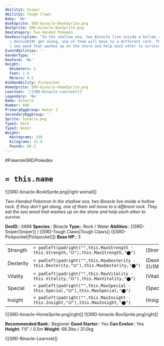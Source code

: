 ```yaml
---
Ability1: Sniper
Ability2: Tough Claws
Baby: 'No'
BookSprite: SRD-binacle-BookSprite.png
BoxSprite: SRD-binacle-BoxSprite.png
DexCategory: Two-Handed Pokemon
DexDescription: "In the shallow sea, two Binacle live inside a hollow rock. If they\
  \ don\u2019t get along, one of them will move to a different rock. They eat the\
  \ sea weed that washes up on the shore and help each other to survive."
EventAbilities: ''
GenderType: ''
HasForm: 'No'
Height:
  Deimeters: 5
  Feet: 1.6
  Meters: 0.5
HiddenAbility: Pickpocket
HomeSprite: SRD-binacle-HomeSprite.png
Learnset: '[[SRD-Binacle-Learnset]]'
Legendary: 'No'
Name: Binacle
Number: 688
PrimaryEggGroup: Water 3
SecondaryEggGroup: ''
Sprite: binacle.png
Type1: Rock
Type2: Water
Weight:
  Hectograms: 310
  Kilograms: 31.0
  Pounds: 68.3
---
```


#PokeroleSRD/Pokedex

# `= this.name`

![[SRD-binacle-BookSprite.png|right wsmall]]

*Two-Handed Pokemon*
*In the shallow sea, two Binacle live inside a hollow rock. If they don’t get along, one of them will move to a different rock. They eat the sea weed that washes up on the shore and help each other to survive.*

**DexID**:: 0688
**Species**:: Binacle
**Type**:: Rock / Water
**Abilities**:: [[SRD-Sniper|Sniper]] / [[SRD-Tough Claws|Tough Claws]] ([[SRD-Pickpocket|Pickpocket]])
**Base HP**:: 3

|           |                                                                                        |                                          |
| --------- | -------------------------------------------------------------------------------------- | ---------------------------------------- |
| Strength  | `= padleft(padright("",this.MaxStrength - this.Strength,"⭘"),this.MaxStrength,"⬤")`    | (Strength::2)/(MaxStrength::4)   |
| Dexterity | `= padleft(padright("",this.MaxDexterity - this.Dexterity,"⭘"),this.MaxDexterity,"⬤")` | (Dexterity:: 2)/(MaxDexterity::4) |
| Vitality  | `= padleft(padright("",this.MaxVitality - this.Vitality,"⭘"),this.MaxVitality,"⬤")`    | (Vitality::2)/(MaxVitality::4)   |
| Special   | `= padleft(padright("",this.MaxSpecial - this.Special,"⭘"),this.MaxSpecial,"⬤")`       | (Special::1)/(MaxSpecial::3)     |
| Insight   | `= padleft(padright("",this.MaxInsight - this.Insight,"⭘"),this.MaxInsight,"⬤")`       | (Insight::2)/(MaxInsight::4)     |

![[SRD-binacle-HomeSprite.png|right]]
![[SRD-binacle-BoxSprite.png|right]]

**Recommended Rank**:: Beginner
**Good Starter**:: Yes
**Can Evolve**:: Yes
**Height**: 1'6" / 0.5m
**Weight**: 68.3lbs / 31.0kg

![[SRD-Binacle-Learnset]]